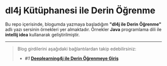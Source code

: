 dl4j Kütüphanesi ile Derin Öğrenme
=============================


Bu repo içerisinde, blogumda yazmaya başladığım **"dl4j ile Derin Öğrenme"** adlı yazı sersinin örnekleri yer almaktadır. Örnekler <i class="icon-coffee"></i> **Java** programlama dili ile <i class="icon-cog"></i> **intellij idea**  kullanarak geliştirilmiştir.

----------






> Blog girdilerini aşağıdaki bağlantılardan takip edebilirsiniz:
> - ***#1*** [**Deeplearning4j ile Derin Öğrenmeye Giriş** ][1] 




  [1]: http://mesutpiskin.com/blog/deeplearning4j-ile-derin-ogrenmeye-giris.html


